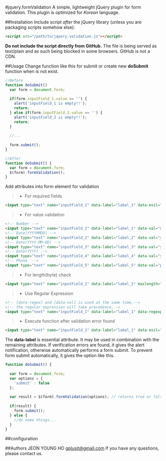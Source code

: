#jquery.formValidation
A simple, lightweight jQuery plugin for form validation.
This plugin is optimized for *Korean* language.

##Installation
Include script *after* the jQuery library (unless you are packaging scripts somehow else):
~~~~html
<script src="/path/to/jquery.validation.js"></script>
~~~~
**Do not include the script directly from GitHub.** The file is being served as text/plain and as such being blocked in some browsers. GitHub is not a CDN.

##Usage
Change function like this for submit or create new **doSubmit** function when is not exist.
~~~~javascript
//Before
function doSubmit() 
  var form = document.form;
  
  if(form.inputField_1.value == '') {
    alert('inputField_1 is empty!!');
    return;
  } else if(form.inputField_2.value == '') {
    alert('inputField_2 is empty!!');
    return;
  }
  
  //...
  
  form.submit();
}
~~~~
~~~~javascript
//After
function doSubmit() {
  var form = document.form;
  $(form).formValidation();
}
~~~~


Add attributes into form element for validation

> - For required fields
~~~~html
<input type="text" name="inputField_1" data-label="label_1" data-essl="true">
~~~~

> - For value validation
~~~~html
<!-- Number -->
<input type="text" name="inputField_1" data-label="label_1" data-val="number">
<!-- Date(YYYYMMDD) -->
<input type="text" name="inputField_2" data-label="label_2" data-val="yyyymmdd">
<!-- Date(YYYY-MM-DD) -->
<input type="text" name="inputField_3" data-label="label_3" data-val="yyyy-mm-dd">
<!-- Date(YYYY) -->
<input type="text" name="inputField_4" data-label="label_4" data-val="yyyy">
<!-- Phone  -->
<input type="text" name="inputField_5" data-label="label_5" data-val="phone">
~~~~

> - For length(byte) check
~~~~html
<input type="text" name="inputField_1" data-label="label_1" maxlength="30">
~~~~

> - Use Regular Expression
~~~~html
<!-- [data-regex] and [data-val] is used at the same time,-->
<!-- the regular expression will take precedence.-->
<input type="text" name="inputField_1" data-label="label_1" data-regexp="^\d{3}$">
~~~~

> - Execute function after validation error found
~~~~html
<input type="text" name="inputField_1" data-label="label_1" data-essl="true" data-fn="doSomeThing()">
~~~~

The **data-label** is essential attribute. It may be used in combination with the remaining attributes. If verification errors are found, it gives the alert notification, otherwise automatically performs a form submit. To prevent form submit automatically, it gives the option like this.
~~~~javascript
function doSubmit() {
  
  var form = document.form;
  var options = {
    'submit' : false
  };
  
  var result = $(form).formValidation(options); // returns true or false
  
  if(result) {
    form.submit();
  } else {
    //do some things...
  }
}
~~~~

##configuration


##Authors
JEON YOUNG HO
gplusit@gmail.com
If you have any questions, please contact us.
